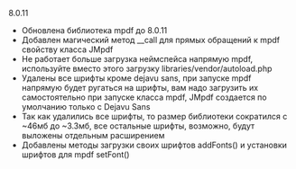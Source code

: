 8.0.11
- Обновлена библиотека mpdf до 8.0.11
- Добавлен магический метод __call для прямых обращений к mpdf свойству класса JMpdf
- Не работает больше загрузка неймспейса напрямую mpdf, используйте вместо этого загрузку libraries/vendor/autoload.php
- Удалены все шрифты кроме dejavu sans, при запуске mpdf напрямую будет ругаться на шрифты, вам надо загрузить их самостоятельно при запуске класса mpdf, JMpdf создается по умолчанию только с Dejavu Sans
- Так как удалились все шрифты, то размер библиотеки сократился с ~46мб до ~3.3мб, все остальные шрифты, возможно, будут выложены отдельным расширением
- Добавлены методы загрузки своих шрифтов addFonts() и установки шрифтов для mpdf setFont()